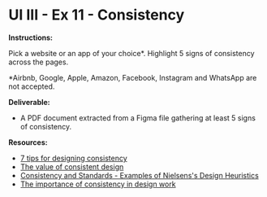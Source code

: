 # UI III - Ex 11 - Consistency

**Instructions:** 

Pick a website or an app of your choice*. Highlight 5 signs of consistency across the pages.

*Airbnb, Google, Apple, Amazon, Facebook, Instagram and WhatsApp are not accepted.

**Deliverable:**

- A PDF document extracted from a Figma file gathering at least 5 signs of consistency.

**Resources:**

- [7 tips for designing consistency](https://designshack.net/articles/graphics/7-tips-for-designing-consistency/)
- [The value of consistent design](https://www.invisionapp.com/inside-design/consistent-design/)
- [Consistency and Standards - Examples of Nielsens's Design Heuristics](https://medium.com/@gregoralbrecht/consistency-and-standards-nielsens-design-heuristic-explained-ac91f450fd8)
- [The importance of consistency in design work](https://yesimadesigner.com/the-importance-of-consistancy-in-design-work/)
